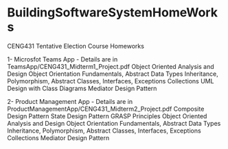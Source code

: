 # BuildingSoftwareSystemHomeWorks

CENG431 Tentative Election Course Homeworks

1- Microsfot Teams App - Details are in  TeamsApp/CENG431_Midterm1_Project.pdf
  Object Oriented Analysis and Design
  Object Orientation Fundamentals, Abstract Data Types
  Inheritance, Polymorphism, Abstract Classes, Interfaces, Exceptions
  Collections
  UML Design with Class Diagrams
  Mediator Design Pattern
  
  
  
2- Product Management App -  Details are in  ProductManagementApp/CENG431_Midterm2_Project.pdf
  Composite Design Pattern
  State Design Pattern
  GRASP Principles
  Object Oriented Analysis and Design
  Object Orientation Fundamentals, Abstract Data Types
  Inheritance, Polymorphism, Abstract Classes, Interfaces, Exceptions
  Collections
  Mediator Design Pattern
